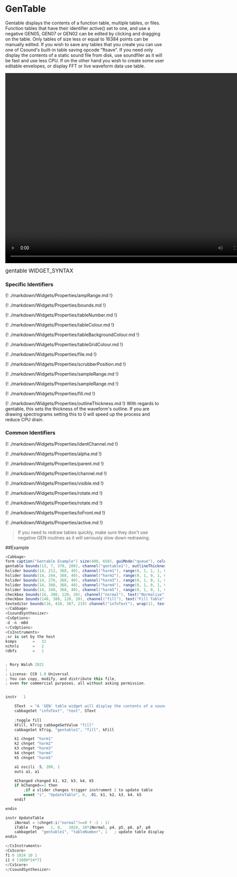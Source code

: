 # GenTable

Gentable displays the contents of a function table, multiple tables, or files. Function tables that have their identifier active() set to one, and use a negative GEN05, GEN07 or GEN02 can be edited by clicking and dragging on the table. Only tables of size less or equal to 16384 points can be manually edited. If you wish to save any tables that you create you can use one of Csound's built-in table saving opcode "ftsave". If you need only display the contents of a static sound file from disk, use soundfiler as it will be fast and use less CPU. If on the other hand you wish to create some user editable envelopes, or display FFT or live waveform data use table. 

<video width="800" height="600" controls>
<source src="../../images/docs/gentable.mp4">
</video> 

<big></pre>
gentable WIDGET_SYNTAX
</pre></big>

### Specific Identifiers

{! ./markdown/Widgets/Properties/ampRange.md !} 

{! ./markdown/Widgets/Properties/bounds.md !} 

{! ./markdown/Widgets/Properties/tableNumber.md !} 

{! ./markdown/Widgets/Properties/tableColour.md !} 

{! ./markdown/Widgets/Properties/tableBackgroundColour.md !} 

{! ./markdown/Widgets/Properties/tableGridColour.md !} 

{! ./markdown/Widgets/Properties/file.md !} 

{! ./markdown/Widgets/Properties/scrubberPosition.md !} 

{! ./markdown/Widgets/Properties/sampleRange.md !} 

{! ./markdown/Widgets/Properties/sampleRange.md !} 

{! ./markdown/Widgets/Properties/fill.md !} 

{! ./markdown/Widgets/Properties/outlineThickness.md !}  With regards to gentable, this sets the thickness of the waveform's outline. If you are drawing spectrograms setting this to 0 will speed up the process and reduce CPU drain. 

### Common Identifiers

{! ./markdown/Widgets/Properties/identChannel.md !} 

{! ./markdown/Widgets/Properties/alpha.md !} 

{! ./markdown/Widgets/Properties/parent.md !} 

{! ./markdown/Widgets/Properties/channel.md !} 

{! ./markdown/Widgets/Properties/visible.md !} 

{! ./markdown/Widgets/Properties/rotate.md !} 

{! ./markdown/Widgets/Properties/rotate.md !} 

{! ./markdown/Widgets/Properties/toFront.md !} 

{! ./markdown/Widgets/Properties/active.md !} 
<!--(End of identifiers)/-->

>If you need to redraw tables quickly, make sure they don't use negative GEN routines as it will seriously slow down redrawing. 


##Example
<!--(Widget Example)/-->
```csharp
<Cabbage>
form caption("Gentable Example") size(400, 650), guiMode("queue"), colour(2, 145, 209), pluginId("def1")
gentable bounds(13, 7, 370, 200), channel("gentable1"), outlineThickness(3), tableNumber(1.0), tableGridColour(155, 155, 155, 255) tableBackgroundColour(0,0,0,0) tableColour:0(147, 210, 0, 255)
hslider bounds(14, 212, 368, 40), channel("harm1"), range(0, 1, 1, 1, 0.01), textColour(255, 255, 255, 255), text("Harm1")
hslider bounds(14, 244, 368, 40), channel("harm2"), range(0, 1, 0, 1, 0.01), textColour(255, 255, 255, 255), text("Harm2")
hslider bounds(14, 276, 368, 40), channel("harm3"), range(0, 1, 0, 1, 0.01), textColour(255, 255, 255, 255), text("Harm3")
hslider bounds(14, 308, 368, 40), channel("harm4"), range(0, 1, 0, 1, 0.01), textColour(255, 255, 255, 255), text("Harm4")
hslider bounds(14, 340, 368, 40), channel("harm5"), range(0, 1, 0, 1, 0.01), textColour(255, 255, 255, 255), text("Harm5")
checkbox bounds(16, 380, 120, 20), channel("normal"), text("Normalise"), value(1), fontColour:1(255, 255, 255, 255)
checkbox bounds(140, 380, 120, 20), channel("fill"), text("Fill Table"), value(1), fontColour:1(255, 255, 255, 255)
texteditor bounds(16, 410, 367, 219) channel("infoText"), wrap(1), text("A 'GEN' table widget will display the contents of a sound function table. In this example, a basic sine wave is stored in function table 1, which is defined in the CsScore section. Whenever a slider is changed, instr 1 will trigger the 'UpdateTable' instrument, which in turns creates a new function shape accordingly. It writes the shape to the same table number as defined when declaring the gentable widget.", "Although a gentable can be passed new function tables at run-time, it might incur a slight performance hit especially if the new function table is a larger. It is a better idea is to just copy the contents of one table to another using the table copy opcodes in Csound.")
</Cabbage>
<CsoundSynthesizer>
<CsOptions>
-d -n -m0d
</CsOptions>
<CsInstruments>
;sr is set by the host
ksmps 		= 	32
nchnls 		= 	2
0dbfs		=	1


; Rory Walsh 2021 
;
; License: CC0 1.0 Universal
; You can copy, modify, and distribute this file, 
; even for commercial purposes, all without asking permission. 


instr	1

    SText  = "A 'GEN' table widget will display the contents of a sound function table. In this example, a basic sine wave is stored in function table 1, which is defined in the CsScore section. Whenever a slider is changed, instr 1 will trigger the 'UpdateTable' instrument, which in turns creates a new function shape accordingly. It writes the shape to the same table number as defined when declaring the gentable widget.\n\nAlthough a gentable can be passed new function tables at run-time, it might incur a slight performance hit especially if the new function table is a larger. It is a better idea is to just copy the contents of one table to another using the table copy opcodes in Csound."
    cabbageSet "infoText", "text", SText
    
    ;toggle fill
    kFill, kTrig cabbageGetValue "fill"
    cabbageSet kTrig, "gentable1", "fill", kFill 

    k1 chnget "harm1"
    k2 chnget "harm2"
    k3 chnget "harm3"
    k4 chnget "harm4"
    k5 chnget "harm5"

    a1 oscili .5, 200, 1
    outs a1, a1

    kChanged changed k1, k2, k3, k4, k5
    if kChanged==1 then
        ;if a slider changes trigger instrument 2 to update table
        event "i", "UpdateTable", 0, .01, k1, k2, k3, k4, k5
    endif

endin

instr UpdateTable
    iNormal = (chnget:i("normal")==0 ? -1 : 1)
    iTable	ftgen	1, 0,   1024, 10*iNormal, p4, p5, p6, p7, p8
    cabbageSet	"gentable1", "tableNumber", 1	; update table display
endin

</CsInstruments>
<CsScore>
f1 0 1024 10 1
i1 0 [3600*24*7]
</CsScore>
</CsoundSynthesizer>

```
<!--(End Widget Example)/-->
